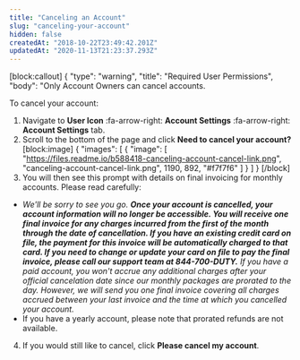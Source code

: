 ```yaml
---
title: "Canceling an Account"
slug: "canceling-your-account"
hidden: false
createdAt: "2018-10-22T23:49:42.201Z"
updatedAt: "2020-11-13T21:23:37.293Z"
---
```

[block:callout]
{
  "type": "warning",
  "title": "Required User Permissions",
  "body": "Only Account Owners can cancel accounts.
</Callout>


To cancel your account:

1. Navigate to **User Icon** :fa-arrow-right: **Account Settings** :fa-arrow-right: **Account Settings** tab.
2. Scroll to the bottom of the page and click **Need to cancel your account?** 
[block:image]
{
  "images": [
    {
      "image": [
        "https://files.readme.io/b588418-canceling-account-cancel-link.png",
        "canceling-account-cancel-link.png",
        1190,
        892,
        "#f7f7f6"
      ]
    }
  ]
}
[/block]
3. You will then see this prompt with details on final invoicing for monthly accounts. Please read carefully: 

  * *We'll be sorry to see you go. **Once your account is cancelled, your account information will no longer be accessible. You will receive one final invoice for any charges incurred from the first of the month through the date of cancellation. If you have an existing credit card on file, the payment for this invoice will be automatically charged to that card. If you need to change or update your card on file to pay the final invoice, please call our support team at 844-700-DUTY.** If you have a paid account, you won't accrue any additional charges after your official cancelation date since our monthly packages are prorated to the day. However, we will send you one final invoice covering all charges accrued between your last invoice and the time at which you cancelled your account.*
  * If you have a yearly account, please note that prorated refunds are not available.

4. If you would still like to cancel, click **Please cancel my account**.